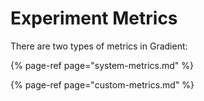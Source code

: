 # Experiment Metrics

There are two types of metrics in Gradient:

{% page-ref page="system-metrics.md" %}

{% page-ref page="custom-metrics.md" %}



